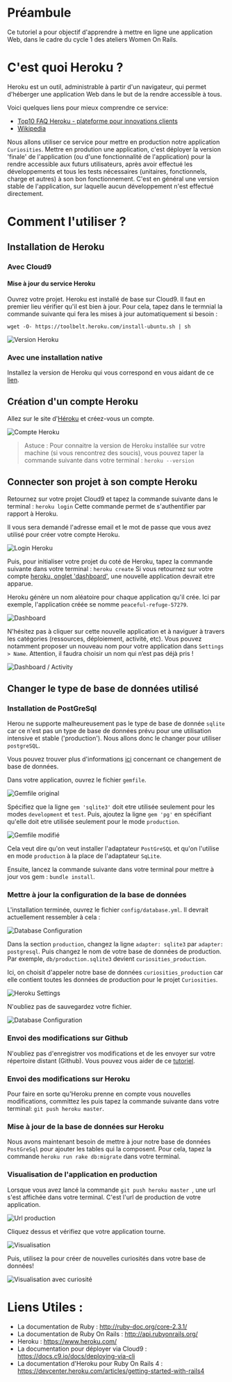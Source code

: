 # Préambule

Ce tutoriel a pour objectif d'apprendre à mettre en ligne une application Web, dans le cadre du cycle 1 des ateliers Women On Rails.

# C'est quoi Heroku ?

Heroku est un outil, administrable à partir d'un navigateur, qui permet d'héberger une application Web dans le but de la rendre accessible à tous.

Voici quelques liens pour mieux comprendre ce service:
- [Top10 FAQ Heroku - plateforme pour innovations clients](https://www.linkedin.com/pulse/20141009115620-34850697-top10-faq-heroku-plateforme-pour-innovations-clients)
- [Wikipedia](https://fr.wikipedia.org/wiki/Heroku)

Nous allons utiliser ce service pour mettre en production notre application ``` Curiosities ```.
Mettre en prodution une application, c'est déployer la version 'finale' de l'application (ou d'une fonctionnalité de l'application) pour la rendre accessible aux futurs utilisateurs, après avoir effectué les développements et tous les tests nécessaires (unitaires, fonctionnels, charge et autres) à son bon fonctionnement.
C'est en général une version stable de l'application, sur laquelle aucun développement n'est effectué directement.

# Comment l'utiliser ?

## Installation de Heroku

### Avec Cloud9

#### Mise à jour du service Heroku

Ouvrez votre projet. Heroku est installé de base sur Cloud9. Il faut en premier lieu vérifier qu'il est bien à jour.
Pour cela, tapez dans le termnial la commande suivante qui fera les mises à jour automatiquement si besoin :

``` Terminal
wget -O- https://toolbelt.heroku.com/install-ubuntu.sh | sh
````

![Version Heroku](/images/readme/heroku_version.png)

### Avec une installation native

Installez la version de Heroku qui vous correspond en vous aidant de ce [lien](https://devcenter.heroku.com/articles/heroku-command-line#download-and-install).

## Création d'un compte Heroku

Allez sur le site d'[Héroku](https://signup.heroku.com/identity) et créez-vous un compte.

![Compte Heroku](/images/readme/heroku_new_account.png)

> Astuce : Pour connaitre la version de Heroku installée sur votre machine (si vous rencontrez des soucis), vous pouvez taper la commande suivante dans votre terminal : ``` heroku --version ```

## Connecter son projet à son compte Heroku

Retournez sur votre projet Cloud9 et tapez la commande suivante dans le terminal : ``` heroku login ```
Cette commande permet de s'authentifier par rapport à Heroku.

Il vous sera demandé l'adresse email et le mot de passe que vous avez utilisé pour créer votre compte Heroku.

![Login Heroku](/images/readme/heroku_login.png)

Puis, pour initialiser votre projet du coté de Heroku, tapez la commande suivante dans votre terminal : ``` heroku create ```
Si vous retournez sur votre compte [heroku, onglet 'dashboard'](https://dashboard.heroku.com/apps), une nouvelle application devrait etre apparue.

Heroku génère un nom aléatoire pour chaque application qu'il crée. Ici par exemple, l'application créée se nomme ```peaceful-refuge-57279```.

![Dashboard](/images/readme/heroku_dashboard.png)

N'hésitez pas à cliquer sur cette nouvelle application et à naviguer à travers les catégories (ressources, déploiement, activité, etc).
Vous pouvez notamment proposer un nouveau nom pour votre application dans ``` Settings > Name ```. Attention, il faudra choisir un nom qui n’est pas déjà pris !

![Dashboard / Activity](/images/readme/heroku_activity_dashboard.png)

## Changer le type de base de données utilisé

### Installation de PostGreSql

Herou ne supporte malheureusement pas le type de base de donnée ```sqlite``` car ce n'est pas un type de base de données prévu pour une utilisation intensive et stable ('production'). Nous allons donc le changer pour utiliser ```postgreSQL```.

Vous pouvez trouver plus d'informations [ici](https://devcenter.heroku.com/articles/sqlite3) concernant ce changement de base de données.

Dans votre application, ouvrez le fichier ```gemfile```.

![Gemfile original](/images/readme/gemfile_before.png)

Spécifiez que la ligne ``` gem 'sqlite3' ``` doit etre utilisée seulement pour les modes ```development``` et ```test```.
Puis, ajoutez la ligne ``` gem 'pg' ``` en spécifiant qu'elle doit etre utilisée seulement pour le mode ```production```.

![Gemfile modifié](/images/readme/gemfile_after.png)

Cela veut dire qu'on veut installer l'adaptateur ```PostGreSQL``` et qu'on l'utilise en mode ```production``` à la place de l'adaptateur ```SqLite```.

Ensuite, lancez la commande suivante dans votre terminal pour mettre à jour vos gem : ``` bundle install ```.

### Mettre à jour la configuration de la base de données

L'installation terminée, ouvrez le fichier ``` config/database.yml ```. Il devrait actuellement ressembler à cela :

![Database Configuration](/images/readme/database_before.png)

Dans la section ```production```, changez la ligne ``` adapter: sqlite3 ``` par ``` adapter: postgresql ```.
Puis changez le nom de votre base de données de production. Par exemple, ``` db/production.sqlite3 ``` devient ``` curiosities_production ```.

Ici, on choisit d'appeler notre base de données ``` curiosities_production ``` car elle contient toutes les données de production pour le projet ``` Curiosities ```.

![Heroku Settings](/images/readme/heroku_settings_name_change.png)

N'oubliez pas de sauvegardez votre fichier.

![Database Configuration](/images/readme/database_after.png)

### Envoi des modifications sur Github

N'oubliez pas d'enregistrer vos modifications et de les envoyer sur votre répertoire distant (Github). Vous pouvez vous aider de ce [tutoriel](https://women-on-rails.github.io/guide/push_project).

### Envoi des modifications sur Heroku

Pour faire en sorte qu'Heroku prenne en compte vous nouvelles modifications, committez les puis tapez la commande suivante dans votre terminal: ``` git push heroku master ```.

### Mise à jour de la base de données sur Heroku

Nous avons maintenant besoin de mettre à jour notre base de données ```PostGreSql``` pour ajouter les tables qui la composent. Pour cela, tapez la commande ``` heroku run rake db:migrate ``` dans votre terminal.

### Visualisation de l'application en production

Lorsque vous avez lancé la commande ``` git push heroku master  ```, une url s'est affichée dans votre terminal. C'est l'url de production de votre application.

![Url production](/images/readme/git_push_heroku_master.png)

Cliquez dessus et vérifiez que votre application tourne.

![Visualisation](/images/readme/heroku_view_app.png)

Puis, utilisez la pour créer de nouvelles curiosités dans votre base de données!

![Visualisation avec curiosité](/images/readme/heroku_view_app_curiosity.png)

# Liens Utiles :
- La documentation de Ruby : http://ruby-doc.org/core-2.3.1/
- La documentation de Ruby On Rails : http://api.rubyonrails.org/
- Heroku : https://www.heroku.com/
- La documentation pour déployer via Cloud9 : https://docs.c9.io/docs/deploying-via-cli
- La documentation d'Heroku pour Ruby On Rails 4 : https://devcenter.heroku.com/articles/getting-started-with-rails4